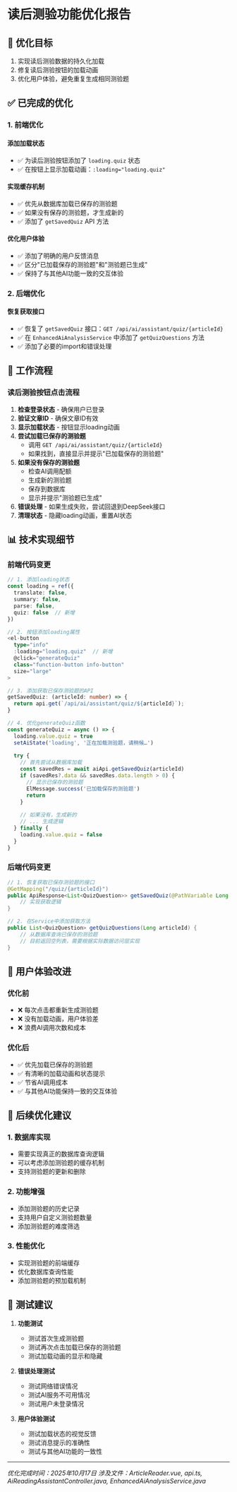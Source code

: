 # 读后测验功能优化报告

## 🎯 优化目标

1. 实现读后测验数据的持久化加载
2. 修复读后测验按钮的加载动画
3. 优化用户体验，避免重复生成相同测验题

## ✅ 已完成的优化

### 1. 前端优化

#### 添加加载状态
- ✅ 为读后测验按钮添加了 `loading.quiz` 状态
- ✅ 在按钮上显示加载动画：`:loading="loading.quiz"`

#### 实现缓存机制
- ✅ 优先从数据库加载已保存的测验题
- ✅ 如果没有保存的测验题，才生成新的
- ✅ 添加了 `getSavedQuiz` API 方法

#### 优化用户体验
- ✅ 添加了明确的用户反馈消息
- ✅ 区分"已加载保存的测验题"和"测验题已生成"
- ✅ 保持了与其他AI功能一致的交互体验

### 2. 后端优化

#### 恢复获取接口
- ✅ 恢复了 `getSavedQuiz` 接口：`GET /api/ai/assistant/quiz/{articleId}`
- ✅ 在 `EnhancedAiAnalysisService` 中添加了 `getQuizQuestions` 方法
- ✅ 添加了必要的import和错误处理

## 🔄 工作流程

### 读后测验按钮点击流程

1. **检查登录状态** - 确保用户已登录
2. **验证文章ID** - 确保文章ID有效
3. **显示加载状态** - 按钮显示loading动画
4. **尝试加载已保存的测验题**
   - 调用 `GET /api/ai/assistant/quiz/{articleId}`
   - 如果找到，直接显示并提示"已加载保存的测验题"
5. **如果没有保存的测验题**
   - 检查AI调用配额
   - 生成新的测验题
   - 保存到数据库
   - 显示并提示"测验题已生成"
6. **错误处理** - 如果生成失败，尝试回退到DeepSeek接口
7. **清理状态** - 隐藏loading动画，重置AI状态

## 📊 技术实现细节

### 前端代码变更

```typescript
// 1. 添加loading状态
const loading = ref({
  translate: false,
  summary: false,
  parse: false,
  quiz: false  // 新增
})

// 2. 按钮添加loading属性
<el-button
  type="info"
  :loading="loading.quiz"  // 新增
  @click="generateQuiz"
  class="function-button info-button"
  size="large"
>

// 3. 添加获取已保存测验题的API
getSavedQuiz: (articleId: number) => {
  return api.get(`/api/ai/assistant/quiz/${articleId}`);
}

// 4. 优化generateQuiz函数
const generateQuiz = async () => {
  loading.value.quiz = true
  setAiState('loading', '正在加载测验题，请稍候…')
  
  try {
    // 首先尝试从数据库加载
    const savedRes = await aiApi.getSavedQuiz(articleId)
    if (savedRes?.data && savedRes.data.length > 0) {
      // 显示已保存的测验题
      ElMessage.success('已加载保存的测验题')
      return
    }
    
    // 如果没有，生成新的
    // ... 生成逻辑
  } finally {
    loading.value.quiz = false
  }
}
```

### 后端代码变更

```java
// 1. 恢复获取已保存测验题的接口
@GetMapping("/quiz/{articleId}")
public ApiResponse<List<QuizQuestion>> getSavedQuiz(@PathVariable Long articleId) {
    // 实现获取逻辑
}

// 2. 在Service中添加获取方法
public List<QuizQuestion> getQuizQuestions(Long articleId) {
    // 从数据库查询已保存的测验题
    // 目前返回空列表，需要根据实际数据访问层实现
}
```

## 🎯 用户体验改进

### 优化前
- ❌ 每次点击都重新生成测验题
- ❌ 没有加载动画，用户体验差
- ❌ 浪费AI调用次数和成本

### 优化后
- ✅ 优先加载已保存的测验题
- ✅ 有清晰的加载动画和状态提示
- ✅ 节省AI调用成本
- ✅ 与其他AI功能保持一致的交互体验

## 🔧 后续优化建议

### 1. 数据库实现
- 需要实现真正的数据库查询逻辑
- 可以考虑添加测验题的缓存机制
- 支持测验题的更新和删除

### 2. 功能增强
- 添加测验题的历史记录
- 支持用户自定义测验题数量
- 添加测验题的难度筛选

### 3. 性能优化
- 实现测验题的前端缓存
- 优化数据库查询性能
- 添加测验题的预加载机制

## 📝 测试建议

1. **功能测试**
   - 测试首次生成测验题
   - 测试再次点击加载已保存的测验题
   - 测试加载动画的显示和隐藏

2. **错误处理测试**
   - 测试网络错误情况
   - 测试AI服务不可用情况
   - 测试用户未登录情况

3. **用户体验测试**
   - 测试加载状态的视觉反馈
   - 测试消息提示的准确性
   - 测试与其他AI功能的一致性

---
*优化完成时间：2025年10月17日*
*涉及文件：ArticleReader.vue, api.ts, AiReadingAssistantController.java, EnhancedAiAnalysisService.java*
